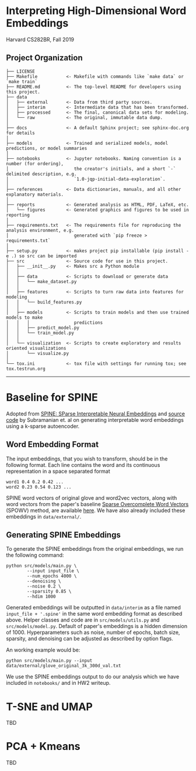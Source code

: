 Interpreting High-Dimensional Word Embeddings
==============================

Harvard CS282BR, Fall 2019

Project Organization
------------

    ├── LICENSE
    ├── Makefile           <- Makefile with commands like `make data` or `make train`
    ├── README.md          <- The top-level README for developers using this project.
    ├── data
    │   ├── external       <- Data from third party sources.
    │   ├── interim        <- Intermediate data that has been transformed.
    │   ├── processed      <- The final, canonical data sets for modeling.
    │   └── raw            <- The original, immutable data dump.
    │
    ├── docs               <- A default Sphinx project; see sphinx-doc.org for details
    │
    ├── models             <- Trained and serialized models, model predictions, or model summaries
    │
    ├── notebooks          <- Jupyter notebooks. Naming convention is a number (for ordering),
    │                         the creator's initials, and a short `-` delimited description, e.g.
    │                         `1.0-jqp-initial-data-exploration`.
    │
    ├── references         <- Data dictionaries, manuals, and all other explanatory materials.
    │
    ├── reports            <- Generated analysis as HTML, PDF, LaTeX, etc.
    │   └── figures        <- Generated graphics and figures to be used in reporting
    │
    ├── requirements.txt   <- The requirements file for reproducing the analysis environment, e.g.
    │                         generated with `pip freeze > requirements.txt`
    │
    ├── setup.py           <- makes project pip installable (pip install -e .) so src can be imported
    ├── src                <- Source code for use in this project.
    │   ├── __init__.py    <- Makes src a Python module
    │   │
    │   ├── data           <- Scripts to download or generate data
    │   │   └── make_dataset.py
    │   │
    │   ├── features       <- Scripts to turn raw data into features for modeling
    │   │   └── build_features.py
    │   │
    │   ├── models         <- Scripts to train models and then use trained models to make
    │   │   │                 predictions
    │   │   ├── predict_model.py
    │   │   └── train_model.py
    │   │
    │   └── visualization  <- Scripts to create exploratory and results oriented visualizations
    │       └── visualize.py
    │
    └── tox.ini            <- tox file with settings for running tox; see tox.testrun.org


--------

# Baseline for SPINE 
Adopted from [SPINE: SParse Interpretable Neural Embeddings](https://arxiv.org/pdf/1711.08792.pdf) and [source code](https://github.com/harsh19/SPINE) by Subramanian et. al on generating interpretable word embeddings using a k-sparse autoencoder.

## Word Embedding Format

The input embeddings, that you wish to transform, should be in the following format. Each line contains the word and its continuous representation in a space separated format

```
word1 0.4 0.2 0.42 ...
word2 0.23 0.54 0.123 ...
```

SPINE word vectors of original glove and word2vec vectors, along with word vectors from the paper's baseline [Sparse Overcomplete Word Vectors](https://arxiv.org/abs/1506.02004) (SPOWV) method, are available [here](https://drive.google.com/open?id=1aBXhAqJ3eNjV9WwgC0sUCDr771e2w4I9). We have also already included these embeddings in `data/external/`.

## Generating SPINE Embeddings
To generate the SPINE embeddings from the original embeddings, we run the following command:

```
python src/models/main.py \
        --input input_file \
        --num_epochs 4000 \
        --denoising \
        --noise 0.2 \
        --sparsity 0.85 \
        --hdim 1000
```

Generated embeddings will be outputted in  `data/interim` as a file named `input_file + '.spine'` in the same word embedding format as described above. Helper classes and code are in `src/models/utils.py` and `src/models/model.py`. Default of paper's embeddings is a hidden dimension of 1000. Hyperparameters such as noise, number of epochs, batch size, sparsity, and denoising can be adjusted as described by option flags.

An working example would be:

```
python src/models/main.py --input data/external/glove_original_3k_300d_val.txt
```

We use the SPINE embeddings output to do our analysis which we have included in `notebooks/` and in HW2 writeup.

# T-SNE and UMAP
TBD

# PCA + Kmeans
TBD


